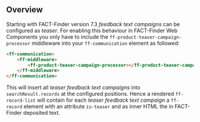 ## Overview

Starting with FACT-Finder version 7.3 _feedback text campaigns_ can be configured as _teaser_. For enabling this behaviour in FACT-Finder Web Components you only have to include the `ff-product-teaser-campaign-processor` middleware into your `ff-communication` element as followed:

```html
<ff-communication>
    <ff-middleware>
        <ff-product-teaser-campaign-processor></ff-product-teaser-campaign-processor>
    </ff-middleware>
</ff-communication>
```

This will insert all _teaser feedback text campaigns_ into `searchResult.records` at the configured positions. Hence a rendered `ff-record-list` will contain for each _teaser feedback text campaign_ a `ff-record` element with an attribute `is-teaser` and as inner HTML the in FACT-Finder deposited text.